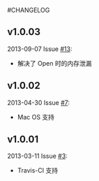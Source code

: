 #CHANGELOG

## v1.0.03

2013-09-07 Issue [#13](https://github.com/qiniu/iconv/pull/13):

- 解决了 Open 时的内存泄漏


## v1.0.02

2013-04-30 Issue [#7](https://github.com/qiniu/iconv/pull/7):

- Mac OS 支持


## v1.0.01

2013-03-11 Issue [#3](https://github.com/qiniu/iconv/pull/3):

- Travis-CI 支持
